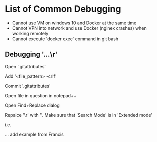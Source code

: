 # List of Common Debugging

 * Cannot use VM on windows 10 and Docker at the same time
 * Cannot VPN into network and use Docker (nginex crashes) when working remotely
 * Cannot execute 'docker exec' command in git bash

 ## Debugging '...\r'

 Open '.gitattributes'

 Add '<file_pattern> -crlf'

 Commit '.gitattributes'

 Open file in question in notepad++

 Open Find+Replace dialog

 Repalce '\r' with ''. Make sure that 'Search Mode' is in 'Extended mode'

 i.e.

... add example from Francis